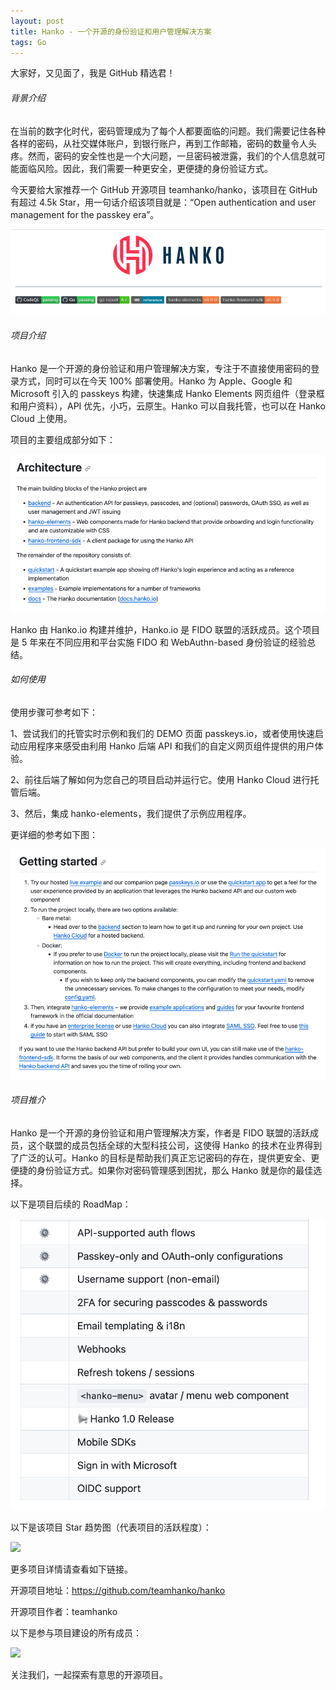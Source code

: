 ```yaml
---
layout: post
title: Hanko - 一个开源的身份验证和用户管理解决方案
tags: Go
---
```


大家好，又见面了，我是 GitHub 精选君！

###### 背景介绍

在当前的数字化时代，密码管理成为了每个人都要面临的问题。我们需要记住各种各样的密码，从社交媒体账户，到银行账户，再到工作邮箱，密码的数量令人头疼。然而，密码的安全性也是一个大问题，一旦密码被泄露，我们的个人信息就可能面临风险。因此，我们需要一种更安全，更便捷的身份验证方式。

今天要给大家推荐一个 GitHub 开源项目 teamhanko/hanko，该项目在 GitHub 有超过 4.5k Star，用一句话介绍该项目就是：“Open authentication and user management for the passkey era”。

![](https://raw.githubusercontent.com/ZhuPeng/pic/master/images/compress_image-20231029195614200.png)

###### 项目介绍

Hanko 是一个开源的身份验证和用户管理解决方案，专注于不直接使用密码的登录方式，同时可以在今天 100% 部署使用。Hanko 为 Apple、Google 和 Microsoft 引入的 passkeys 构建，快速集成 Hanko Elements 网页组件（登录框和用户资料），API 优先，小巧，云原生。Hanko 可以自我托管，也可以在 Hanko Cloud 上使用。

项目的主要组成部分如下：

![](https://raw.githubusercontent.com/ZhuPeng/pic/master/images/compress_image-20231029195742442.png)

Hanko 由 Hanko.io 构建并维护，Hanko.io 是 FIDO 联盟的活跃成员。这个项目是 5 年来在不同应用和平台实施 FIDO 和 WebAuthn-based 身份验证的经验总结。

###### 如何使用

使用步骤可参考如下：

1、尝试我们的托管实时示例和我们的 DEMO 页面 passkeys.io，或者使用快速启动应用程序来感受由利用 Hanko 后端 API 和我们的自定义网页组件提供的用户体验。

2、前往后端了解如何为您自己的项目启动并运行它。使用 Hanko Cloud 进行托管后端。

3、然后，集成 hanko-elements，我们提供了示例应用程序。

更详细的参考如下图：

![](https://raw.githubusercontent.com/ZhuPeng/pic/master/images/compress_image-20231029195859417.png)

###### 项目推介

Hanko 是一个开源的身份验证和用户管理解决方案，作者是 FIDO 联盟的活跃成员，这个联盟的成员包括全球的大型科技公司，这使得 Hanko 的技术在业界得到了广泛的认可。Hanko 的目标是帮助我们真正忘记密码的存在，提供更安全、更便捷的身份验证方式。如果你对密码管理感到困扰，那么 Hanko 就是你的最佳选择。

以下是项目后续的 RoadMap：

![](https://raw.githubusercontent.com/ZhuPeng/pic/master/images/compress_image-20231029200006968.png)


以下是该项目 Star 趋势图（代表项目的活跃程度）：

![](https://api.star-history.com/svg?repos=teamhanko/hanko&type=Timeline)

更多项目详情请查看如下链接。

开源项目地址：https://github.com/teamhanko/hanko 

开源项目作者：teamhanko

以下是参与项目建设的所有成员：

![](https://contrib.rocks/image?repo=teamhanko/hanko)

关注我们，一起探索有意思的开源项目。

